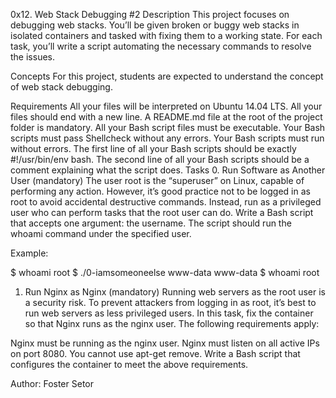 0x12. Web Stack Debugging #2
Description
This project focuses on debugging web stacks. You’ll be given broken or buggy web stacks in isolated containers and tasked with fixing them to a working state. For each task, you’ll write a script automating the necessary commands to resolve the issues.

Concepts
For this project, students are expected to understand the concept of web stack debugging.

Requirements
All your files will be interpreted on Ubuntu 14.04 LTS.
All your files should end with a new line.
A README.md file at the root of the project folder is mandatory.
All your Bash script files must be executable.
Your Bash scripts must pass Shellcheck without any errors.
Your Bash scripts must run without errors.
The first line of all your Bash scripts should be exactly #!/usr/bin/env bash.
The second line of all your Bash scripts should be a comment explaining what the script does.
Tasks
0. Run Software as Another User (mandatory)
The user root is the “superuser” on Linux, capable of performing any action. However, it’s good practice not to be logged in as root to avoid accidental destructive commands. Instead, run as a privileged user who can perform tasks that the root user can do. Write a Bash script that accepts one argument: the username. The script should run the whoami command under the specified user.

Example:

$ whoami
root
$ ./0-iamsomeoneelse www-data
www-data
$ whoami
root

1. Run Nginx as Nginx (mandatory)
Running web servers as the root user is a security risk. To prevent attackers from logging in as root, it’s best to run web servers as less privileged users. In this task, fix the container so that Nginx runs as the nginx user. The following requirements apply:

Nginx must be running as the nginx user.
Nginx must listen on all active IPs on port 8080.
You cannot use apt-get remove.
Write a Bash script that configures the container to meet the above requirements.

Author: Foster Setor 
